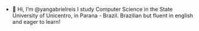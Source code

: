 - 👋 Hi, I’m @yangabrielreis
I study Computer Science in the State University of Unicentro, in Parana - Brazil.
Brazilian but fluent in english and eager to learn!

<!---
yangabrielreis/yangabrielreis is a ✨ special ✨ repository because its `README.md` (this file) appears on your GitHub profile.
You can click the Preview link to take a look at your changes.
--->
